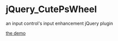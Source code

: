 jQuery_CutePsWheel
==================

an input control's input enhancement jQuery plugin

[the demo](http://walkingp.com/jquery_cutepswheel/)